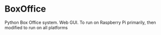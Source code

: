 # BoxOffice
Python Box Office system. Web GUI. To run on Raspberry Pi primarily, then modified to run on all platforms
